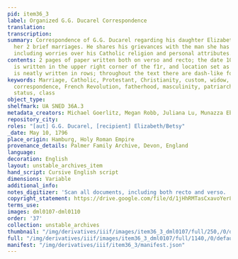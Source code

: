 ```yaml
---
pid: item36_3
label: Organized G.G. Ducarel Correspondence
translation:
transcription:
summary: Correspondence of G.G. Ducarel regarding his daughter Elizabeth, Betsy, and
  her 2 brief marriages. He shares his grievances with the man she has taken to wed,
  including worries over his Catholic religion and personal attributes.
contents: 2 pages of paper written both on verso and recto; the date 10th May 1796
  is written in the upper right corner of the f1r, and location set as Hamburg; writing
  is neatly written in rows; throughout the text there are dash-like forms of punctuation
keywords: Marriage, Catholic, Protestant, Christianity, custom, widow, family, religion,
  correspondence, French Revolution, fatherhood, masculinity, patriarchy, gossip,
  status, class
object_type:
shelfmark: UA SNED 36A.3
metadata_creators: Michael Goerlitz, Megan Robb, Juliana Lu, Munazza Ebtikar
repository_city:
roles: "[aut] G.G. Ducarel, [recipient] Elizabeth/Betsy"
_date: May 10, 1796
place_origin: Hamburg, Holy Roman Empire
provenance_details: Palmer Family Archive, Devon, England
language:
decoration: English
layout: unstable_archives_item
hand_script: Cursive English script
dimensions: Variable
additional_info:
notes_digitizer: 'Scan all documents, including both recto and verso. '
copyright_statement: https://drive.google.com/file/d/1jHhRMTasCxavoYer89Wn8_Xn65nL0sW0/view?usp=sharing
terms_use:
images: dml0107-dml0110
order: '37'
collection: unstable_archives
thumbnail: "/img/derivatives/iiif/images/item36_3_dml0107/full/250,/0/default.jpg"
full: "/img/derivatives/iiif/images/item36_3_dml0107/full/1140,/0/default.jpg"
manifest: "/img/derivatives/iiif/item36_3/manifest.json"
---
```

